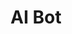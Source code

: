 ---
title: "AI Bot"
description: "An overview of the engagement of OpenElements and its partners and customers."
layout: "bot-reply"
---